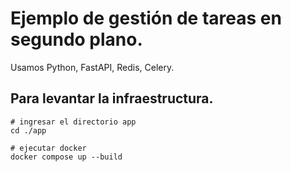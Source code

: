 # Ejemplo de gestión de tareas en segundo plano.

Usamos Python, FastAPI, Redis, Celery.

## Para levantar la infraestructura.

```
# ingresar el directorio app
cd ./app

# ejecutar docker
docker compose up --build
```
